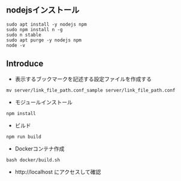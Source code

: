 ## nodejsインストール
```
sudo apt install -y nodejs npm
sudo npm install n -g
sudo n stable
sudo apt purge -y nodejs npm
node -v
```

## Introduce
* 表示するブックマークを記述する設定ファイルを作成する
```
mv server/link_file_path.conf_sample server/link_file_path.conf
```
* モジュールインストール
```
npm install
```
* ビルド
```
npm run build
```
* Dockerコンテナ作成
```
bash docker/build.sh
```
* http://localhost にアクセスして確認
